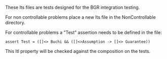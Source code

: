 These lts files are tests designed for the BGR integration testing.

For non controllable problems place a new lts file in the NonControllable directory.

For controllable problems a "Test" assertion needs to be defined in the file:

`assert Test = ([]<> Buchi && ([]<>Assumption -> []<> Guarantee))`

This ltl property will be checked against the composition on the tests.